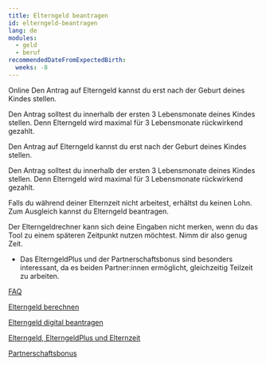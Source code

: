 ```yaml
---
title: Elterngeld beantragen
id: elterngeld-beantragen
lang: de
modules:
  - geld
  - beruf
recommendedDateFromExpectedBirth:
  weeks: -8
---
```


<todo-extension-panel title="Wo" icon="map-marked-alt">
Online
</todo-extension-panel>

<todo-extension-panel title="Wann (gesetzlich)?" icon="calendar-check">
Den Antrag auf Elterngeld kannst du erst nach der Geburt deines Kindes stellen.

Den Antrag solltest du innerhalb der ersten 3 Lebensmonate deines Kindes stellen. Denn Elterngeld wird maximal für 3 Lebensmonate rückwirkend gezahlt.
</todo-extension-panel>

<todo-extension-panel title="Wann (gesetzlich)?" icon="calendar-check">
Den Antrag auf Elterngeld kannst du erst nach der Geburt deines Kindes stellen.

Den Antrag solltest du innerhalb der ersten 3 Lebensmonate deines Kindes stellen. Denn Elterngeld wird maximal für 3 Lebensmonate rückwirkend gezahlt.
</todo-extension-panel>

<todo-extension-panel title="Info" icon="info-circle">

Falls du während deiner Elternzeit nicht arbeitest, erhältst du keinen Lohn.
Zum Ausgleich kannst du Elterngeld beantragen. 

</todo-extension-panel>

<todo-assignees todo-id="elterngeld-beantragen"></todo-assignees>

<todo-extension-panel title="Stolperfalle" icon="exclamation">

Der Elterngeldrechner kann sich deine Eingaben nicht merken, wenn du das Tool zu einem späteren Zeitpunkt nutzen möchtest.
Nimm dir also genug Zeit.

</todo-extension-panel>

<todo-extension-panel title="Tipp Partnerschaftlichkeit" icon="glass-cheers">

* Das ElterngeldPlus und der  Partnerschaftsbonus sind besonders interessant, da es beiden Partner:innen ermöglicht, gleichzeitig Teilzeit zu arbeiten.

</todo-extension-panel>


<todo-extension-panel title="Weiterführende Informationen" icon="external-link-alt">

[FAQ](https://familienportal.de/familienportal/familienleistungen/elterngeld)

[Elterngeld berechnen](https://familienportal.de/familienportal/rechner-antraege/elterngeldrechner)

[Elterngeld digital beantragen](https://elterngeld-digital.de/)

[Elterngeld, ElterngeldPlus und Elternzeit](https://www.bmfsfj.de/resource/blob/93614/e3612d5cc348a32310c1f09672ae09af/elterngeld-elterngeldplus-und-elternzeit-data.pdf)

[Partnerschaftsbonus](https://www.bmfsfj.de/bmfsfj/themen/familie/familienleistungen/elterngeld/elterngeld-73752)

</todo-extension-panel>

